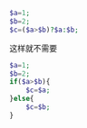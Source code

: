 
```php
$a=1;
$b=2;
$c=($a>$b)?$a:$b;
```

这样就不需要

```php
$a=1;
$b=2;
if($a>$b){
	$c=$a;
}else{
	$c=$b;
}
```